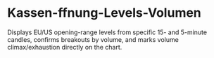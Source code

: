 # Kassen-ffnung-Levels-Volumen
Displays EU/US opening-range levels from specific 15- and 5-minute candles, confirms breakouts by volume, and marks volume climax/exhaustion directly on the chart.
